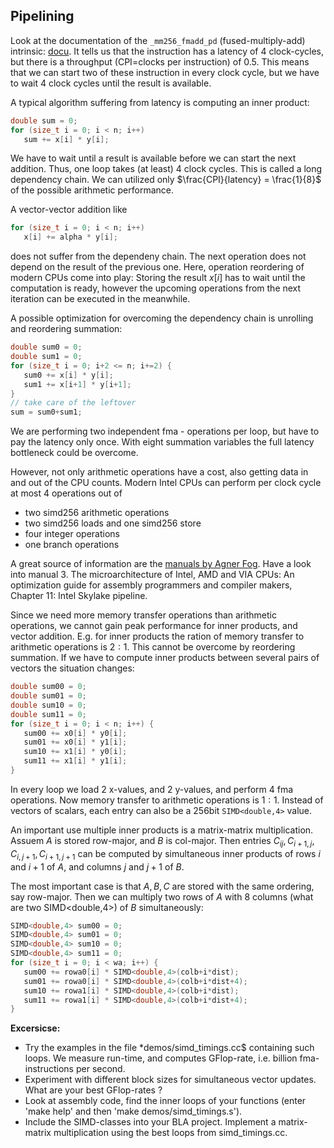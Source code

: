 ## Pipelining

Look at the documentation of the `_mm256_fmadd_pd` (fused-multiply-add) intrinsic:
[docu](https://www.intel.com/content/www/us/en/docs/intrinsics-guide/index.html#text=256_fmadd_pd&avxnewtechs=FMA&ig_expand=3101,3101).
It tells us that the instruction has a latency of 4 clock-cycles, but there is a throughput (CPI=clocks per instruction)
of 0.5. This means that we can start two of these instruction in every clock cycle, but we have to wait 4 clock cycles until
the result is available. 

A typical algorithm suffering from latency is computing an inner product:

```cpp
double sum = 0;
for (size_t i = 0; i < n; i++)
   sum += x[i] * y[i];
```

We have to wait until a result is available before we can start the next addition. Thus, one loop takes (at least) 4 clock
cycles. This is called a long dependency chain. We can utilized only $\frac{CPI}{latency} = \frac{1}{8}$ of the possible arithmetic performance.

A vector-vector addition like
```cpp
for (size_t i = 0; i < n; i++)
   x[i] += alpha * y[i];
```
does not suffer from the dependeny chain. The next operation does not depend on the result of the previous one. Here, operation reordering of modern CPUs come into play: Storing the result $x[i]$ has to wait until the computation is ready, however the upcoming operations from the next iteration can be executed in the meanwhile.


A possible optimization for overcoming the dependency chain is unrolling and reordering summation:
```cpp
double sum0 = 0;
double sum1 = 0;
for (size_t i = 0; i+2 <= n; i+=2) {
   sum0 += x[i] * y[i];
   sum1 += x[i+1] * y[i+1];
}
// take care of the leftover
sum = sum0+sum1;
```
We are performing two independent fma - operations per loop, but have to pay the latency only once.
With eight summation variables the full latency bottleneck could be overcome.


However, not only arithmetic operations have a cost, also getting data in and out of the CPU counts.
Modern Intel CPUs can perform per clock cycle at most 4 operations out of

* two simd256 arithmetic operations 
* two simd256 loads and one simd256 store
* four integer operations
* one branch operations

A great source of information are the [manuals by Agner Fog](https://www.agner.org/optimize/#manuals).
Have a look into manual 3. The microarchitecture of Intel, AMD and VIA CPUs: An optimization guide for assembly programmers and compiler makers, Chapter 11: Intel Skylake pipeline.



Since we need more memory transfer operations than arithmetic operations, we cannot gain peak performance
for inner products, and vector addition. E.g. for inner products the ration of memory transfer to arithmetic
operations is $2:1$. This cannot be overcome by reordering summation. If we have to compute inner products
between several pairs of vectors the situation changes:

```cpp
double sum00 = 0;
double sum01 = 0;
double sum10 = 0;
double sum11 = 0;
for (size_t i = 0; i < n; i++) {
   sum00 += x0[i] * y0[i];
   sum01 += x0[i] * y1[i];
   sum10 += x1[i] * y0[i];
   sum11 += x1[i] * y1[i];
}
```

In every loop we load 2 x-values, and 2 y-values, and perform 4 fma operations. Now memory transfer to arithmetic
operations is $1 : 1$. Instead of vectors of scalars, each entry can also be a 256bit `SIMD<double,4>` value.

An important use multiple inner products is a matrix-matrix multiplication. Assuem $A$ is stored row-major, and $B$ is col-major. Then entries $C_{ij}, C_{i+1,j}, C_{i,j+1}, C_{i+1,j+1}$ can be computed by simultaneous inner products of rows $i$ and $i+1$ of $A$, and columns $j$ and $j+1$ of $B$.

The most important case is that $A,B,C$ are stored with the same ordering, say row-major. Then we can multiply two rows of $A$ with $8$ columns (what are two SIMD<double,4>) of $B$ simultaneously:

```cpp
SIMD<double,4> sum00 = 0;
SIMD<double,4> sum01 = 0;
SIMD<double,4> sum10 = 0;
SIMD<double,4> sum11 = 0;
for (size_t i = 0; i < wa; i++) {
   sum00 += rowa0[i] * SIMD<double,4>(colb+i*dist);
   sum01 += rowa0[i] * SIMD<double,4>(colb+i*dist+4);
   sum10 += rowa1[i] * SIMD<double,4>(colb+i*dist);
   sum11 += rowa1[i] * SIMD<double,4>(colb+i*dist+4);
}
```

**Excersicse:**
* Try the examples in the file *demos/simd_timings.cc$ containing such loops.
We measure run-time, and computes GFlop-rate, i.e. billion fma-instructions per second.
* Experiment with different block sizes for simultaneous vector updates. What are your best GFlop-rates ?  
* Look at assembly code, find the inner loops of your functions (enter 'make help' and then 'make demos/simd_timings.s').
* Include the SIMD-classes into your BLA project. Implement a matrix-matrix multiplication using the best loops from simd_timings.cc.


